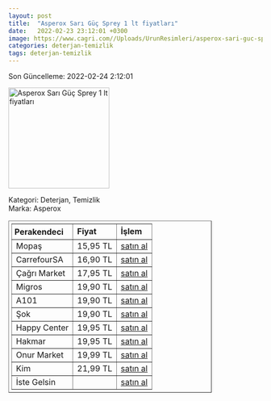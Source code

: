 ```yaml
---
layout: post
title:  "Asperox Sarı Güç Sprey 1 lt fiyatları"
date:   2022-02-23 23:12:01 +0300
image: https://www.cagri.com//Uploads/UrunResimleri/asperox-sari-guc-sprey-1-lt-fbb6.jpg
categories: deterjan-temizlik
tags: deterjan-temizlik
---
```


Son Güncelleme: 2022-02-24 2:12:01

<img src="https://www.cagri.com//Uploads/UrunResimleri/asperox-sari-guc-sprey-1-lt-fbb6.jpg" width="200" alt="Asperox Sarı Güç Sprey 1 lt fiyatları" />

Kategori: Deterjan, Temizlik
<br />
Marka: Asperox

<table border="1" style="padding: 5px;width:80%;">
  <tr>
    <td style="padding: 5px;"><strong>Perakendeci</strong></td>
    <td><strong>Fiyat</strong></td>
    <td><strong>İşlem</strong></td>
  </tr>
  <tr>
              <td>Mopaş</td>
              <td>15,95 TL</td>
              <td><a target="_blank" href="https://mopas.com.tr/asperox-sari-guc-sprey-1000-ml/p/859687">satın al</a></td>
            </tr><tr>
              <td>CarrefourSA</td>
              <td>16,90 TL</td>
              <td><a target="_blank" href="https://www.carrefoursa.com/asperox-sari-guc-1-lt-p-30285107">satın al</a></td>
            </tr><tr>
              <td>Çağrı Market</td>
              <td>17,95 TL</td>
              <td><a target="_blank" href="https://www.cagri.com/asperox-sari-guc-sprey-1-lt-18038">satın al</a></td>
            </tr><tr>
              <td>Migros</td>
              <td>19,90 TL</td>
              <td><a target="_blank" href="https://www.migros.com.tr/asperox-sari-guc-sprey-1-l-p-1d4f3c4">satın al</a></td>
            </tr><tr>
              <td>A101</td>
              <td>19,90 TL</td>
              <td><a target="_blank" href="https://www.a101.com.tr/market/asperox-sari-guc-ultra-yag-cozucu-1-l/">satın al</a></td>
            </tr><tr>
              <td>Şok</td>
              <td>19,90 TL</td>
              <td><a target="_blank" href="https://www.sokmarket.com.tr/sari-guc-1-lt-p-29102/">satın al</a></td>
            </tr><tr>
              <td>Happy Center</td>
              <td>19,95 TL</td>
              <td><a target="_blank" href="https://www.happycenter.com.tr/asperox-sari-guc-1lt-sprey12">satın al</a></td>
            </tr><tr>
              <td>Hakmar</td>
              <td>19,95 TL</td>
              <td><a target="_blank" href="https://www.hakmarexpress.com.tr/urun/temizlik-asperox-sari-guc-cok-amacli-ultra-yag-cozucu-1-lt">satın al</a></td>
            </tr><tr>
              <td>Onur Market</td>
              <td>19,99 TL</td>
              <td><a target="_blank" href="https://www.onurmarket.com/product/asperox-sari-guc-1-lt-sprey/b30900fa-67df-4291-b1ec-bf06304889fc">satın al</a></td>
            </tr><tr>
              <td>Kim</td>
              <td>21,99 TL</td>
              <td><a target="_blank" href="https://www.kimgeldi.com/asperox-sari-guc-1000-ml">satın al</a></td>
            </tr><tr>
              <td>İste Gelsin</td>
              <td></td>
              <td><a target="_blank" href="https://www.istegelsin.com/urun/asperox-sari-guc-sprey-1-l_PRS21-AD">satın al</a></td>
            </tr>
</table>
